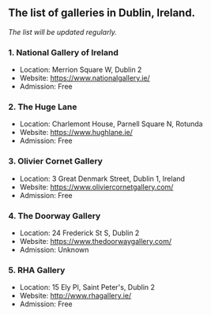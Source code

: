 ## The list of galleries in Dublin, Ireland.

_The list will be updated regularly._


### 1. National Gallery of Ireland

* Location: Merrion Square W, Dublin 2
* Website: https://www.nationalgallery.ie/
* Admission: Free

### 2. The Huge Lane

* Location: Charlemont House, Parnell Square N, Rotunda
* Website: https://www.hughlane.ie/
* Admission: Free

### 3. Olivier Cornet Gallery

* Location: 3 Great Denmark Street, Dublin 1, Ireland
* Website: https://www.oliviercornetgallery.com/
* Admission: Free

### 4. The Doorway Gallery

* Location: 24 Frederick St S, Dublin 2
* Website: https://www.thedoorwaygallery.com/
* Admission: Unknown

### 5. RHA Gallery

* Location: 15 Ely Pl, Saint Peter's, Dublin 2
* Website: http://www.rhagallery.ie/
* Admission: Free
